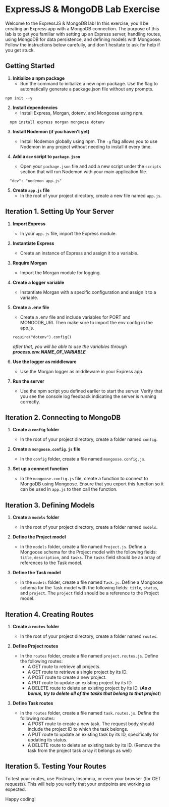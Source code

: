 # ExpressJS & MongoDB Lab Exercise

Welcome to the ExpressJS & MongoDB lab! In this exercise, you'll be creating an Express app with a MongoDB connection. The purpose of this lab is to get you familiar with setting up an Express server, handling routes, using MongoDB for data persistence, and defining models with Mongoose. Follow the instructions below carefully, and don't hesitate to ask for help if you get stuck.

## Getting Started

1. **Initialize a npm package**
   - Run the command to initialize a new npm package. Use the flag to automatically generate a package.json file without any prompts.

```
npm init --y
```

2. **Install dependencies**
   - Install Express, Morgan, dotenv, and Mongoose using npm.

```
  npm install express morgan mongoose dotenv
```

3. **Install Nodemon (if you haven't yet)**

   - Install Nodemon globally using npm. The `-g` flag allows you to use Nodemon in any project without needing to install it every time.

4. **Add a `dev` script to `package.json`**
   - Open your `package.json` file and add a new script under the `scripts` section that will run Nodemon with your main application file.

```
  "dev": "nodemon app.js"
```

5. **Create `app.js` file**
   - In the root of your project directory, create a new file named `app.js`.

## Iteration 1. Setting Up Your Server

1. **Import Express**

   - In your `app.js` file, import the Express module.

2. **Instantiate Express**

   - Create an instance of Express and assign it to a variable.

3. **Require Morgan**

   - Import the Morgan module for logging.

4. **Create a logger variable**

   - Instantiate Morgan with a specific configuration and assign it to a variable.

5. **Create a .env file**

   - Create a .env file and include variables for PORT and MONGODB_URI. Then make sure to import the env config in the app.js.

   ```
   require("dotenv").config()
   ```

   _after that, you will be able to use the variables through ***process.env.NAME_OF_VARIABLE***_

6. **Use the logger as middleware**

   - Use the Morgan logger as middleware in your Express app.

7. **Run the server**
   - Use the npm script you defined earlier to start the server. Verify that you see the console log feedback indicating the server is running correctly.

## Iteration 2. Connecting to MongoDB

1. **Create a `config` folder**

   - In the root of your project directory, create a folder named `config`.

2. **Create a `mongoose.config.js` file**

   - In the `config` folder, create a file named `mongoose.config.js`.

3. **Set up a connect function**
   - In the `mongoose.config.js` file, create a function to connect to MongoDB using Mongoose. Ensure that you export this function so it can be used in `app.js` to then call the function.

## Iteration 3. Defining Models

1. **Create a `models` folder**

   - In the root of your project directory, create a folder named `models`.

2. **Define the Project model**

   - In the `models` folder, create a file named `Project.js`. Define a Mongoose schema for the Project model with the following fields: `title`, `description`, and `tasks`. The `tasks` field should be an array of references to the Task model.

3. **Define the Task model**
   - In the `models` folder, create a file named `Task.js`. Define a Mongoose schema for the Task model with the following fields: `title`, `status`, and `project`. The `project` field should be a reference to the Project model.

## Iteration 4. Creating Routes

1. **Create a `routes` folder**

   - In the root of your project directory, create a folder named `routes`.

2. **Define Project routes**

   - In the `routes` folder, create a file named `project.routes.js`. Define the following routes:
     - A GET route to retrieve all projects.
     - A GET route to retrieve a single project by its ID.
     - A POST route to create a new project.
     - A PUT route to update an existing project by its ID.
     - A DELETE route to delete an existing project by its ID. (_***As a bonus, try to delete all of the tasks that belong to that project***_)

3. **Define Task routes**
   - In the `routes` folder, create a file named `task.routes.js`. Define the following routes:
     - A POST route to create a new task. The request body should include the project ID to which the task belongs.
     - A PUT route to update an existing task by its ID, specifically for updating its status.
     - A DELETE route to delete an existing task by its ID. (Remove the task from the project task array it belongs as well)

## Iteration 5. Testing Your Routes

To test your routes, use Postman, Insomnia, or even your browser (for GET requests). This will help you verify that your endpoints are working as expected.

Happy coding!
